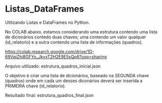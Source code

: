# Listas_DataFrames

Utilizando Listas e DataFrames no Python.


No COLAB abaixo, estamos considerando uma estrutura contendo uma lista de dicionários contedo duas chaves; 
uma contendo um valor qualquer (id_relatorio) e a outra contendo uma lista de informações (quadros). 

https://colab.research.google.com/drive/1D-69VqiZhi8GFYo_JkyxT2H2E9E5sQp6?usp=sharing

Arquivo utilizado: 
estrutura_quadros_inicial.json

O objetivo é criar uma lista de dicionários, baseado na SEGUNDA chave (quadros) onde em cada um desses diconários deverá ser inserida
a PRIMEIRA chave (id_relatorio).

Resultado final:
estrutura_quadros_final.json
